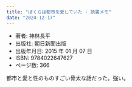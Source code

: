 ```yaml
---
title: "ぼくらは都市を愛していた - 読書メモ"
date: "2024-12-17"
---
```

- 著者: 神林長平
- 出版社: 朝日新聞出版
- 出版年月日: 2015 年 01 月 07 日
- ISBN: 9784022647627
- ページ数: 366

都市と愛と性のものすごい骨太な話だった。強い。